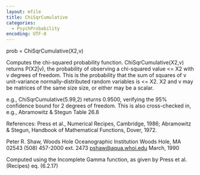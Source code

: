 ```yaml
---
layout: mfile
title: ChiSqrCumulative
categories:
  - PsychProbability
encoding: UTF-8
---
```


prob = ChiSqrCumulative(X2,v)

Computes the chi-squared probability function. ChiSqrCumulative(X2,v)
returns P(X2|v), the probability of observing a chi-squared value \<= X2
with v degrees of freedom. This is the probability that the sum of
squares of v unit-variance normally-distributed random variables is \<=
X2. X2 and v may be matrices of the same size size, or either may be a
scalar.

e.g., ChiSqrCumulative(5.99,2) returns 0.9500, verifying the 95%
confidence bound for 2 degrees of freedom. This is also cross-checked in,
e.g., Abramowitz & Stegun Table 26.8

References: Press et al., Numerical Recipes, Cambridge, 1986;
Abramowitz & Stegun, Handbook of Mathematical Functions, Dover, 1972.

Peter R. Shaw, Woods Hole Oceanographic Institution
Woods Hole, MA 02543
(508) 457-2000 ext. 2473  pshaw@aqua.whoi.edu
March, 1990

Computed using the Incomplete Gamma function, as given by
Press et al. (Recipes) eq. (6.2.17)
